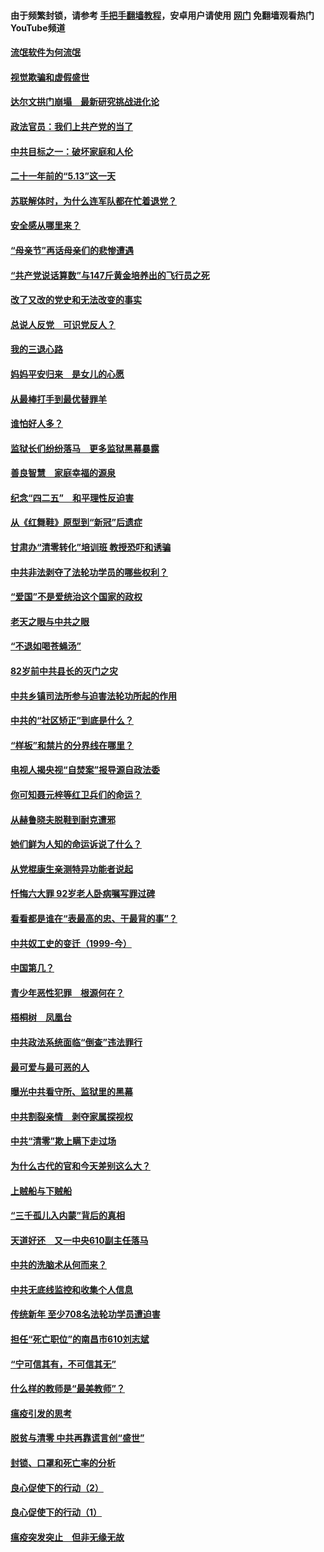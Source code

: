 #### 由于频繁封锁，请参考 [手把手翻墙教程](https://github.com/gfw-breaker/guides/wiki/)，安卓用户请使用 [网门](https://github.com/gfw-breaker/nogfw/blob/master/dl.md?t=06041101) 免翻墙观看热门YouTube频道 

#### [流氓软件为何流氓](../pages/19/426531.md?t=06041101) 

#### [视觉欺骗和虚假盛世](../pages/19/426443.md?t=06041101) 

#### [达尔文拱门崩塌　最新研究挑战进化论](../pages/19/426009.md?t=06041101) 

#### [政法官员：我们上共产党的当了](../pages/19/425351.md?t=06041101) 

#### [中共目标之一：破坏家庭和人伦](../pages/19/424454.md?t=06041101) 

#### [二十一年前的“5.13”这一天](../pages/19/424814.md?t=06041101) 

#### [苏联解体时，为什么连军队都在忙着退党？](../pages/19/424335.md?t=06041101) 

#### [安全感从哪里来？](../pages/19/424336.md?t=06041101) 

#### [“母亲节”再话母亲们的悲惨遭遇](../pages/19/424234.md?t=06041101) 

#### [“共产党说话算数”与147斤黄金培养出的飞行员之死](../pages/19/424115.md?t=06041101) 

#### [改了又改的党史和无法改变的事实](../pages/19/424037.md?t=06041101) 

#### [总说人反党　可识党反人？](../pages/19/423820.md?t=06041101) 

#### [我的三退心路](../pages/19/423876.md?t=06041101) 

#### [妈妈平安归来　是女儿的心愿](../pages/19/423947.md?t=06041101) 

#### [从最棒打手到最优替罪羊](../pages/19/423819.md?t=06041101) 

#### [谁怕好人多？](../pages/19/423774.md?t=06041101) 

#### [监狱长们纷纷落马　更多监狱黑幕暴露](../pages/19/423787.md?t=06041101) 

#### [善良智慧　家庭幸福的源泉](../pages/19/423632.md?t=06041101) 

#### [纪念“四二五”　和平理性反迫害](../pages/19/423660.md?t=06041101) 

#### [从《红舞鞋》原型到“新冠”后遗症](../pages/19/423509.md?t=06041101) 

#### [甘肃办“清零转化”培训班 教授恐吓和诱骗](../pages/19/423498.md?t=06041101) 

#### [中共非法剥夺了法轮功学员的哪些权利？](../pages/19/423392.md?t=06041101) 

#### [“爱国”不是爱统治这个国家的政权](../pages/19/423029.md?t=06041101) 

#### [老天之眼与中共之眼](../pages/19/423378.md?t=06041101) 

#### [“不退如喝苍蝇汤”](../pages/19/423287.md?t=06041101) 

#### [82岁前中共县长的灭门之灾](../pages/19/423055.md?t=06041101) 

#### [中共乡镇司法所参与迫害法轮功所起的作用](../pages/19/423064.md?t=06041101) 

#### [中共的“社区矫正”到底是什么？](../pages/19/422870.md?t=06041101) 

#### [“样板”和禁片的分界线在哪里？](../pages/19/422704.md?t=06041101) 

#### [电视人揭央视“自焚案”报导源自政法委](../pages/19/422770.md?t=06041101) 

#### [你可知聂元梓等红卫兵们的命运？](../pages/19/422848.md?t=06041101) 

#### [从赫鲁晓夫脱鞋到耐克遭邪](../pages/19/422826.md?t=06041101) 

#### [她们鲜为人知的命运诉说了什么？](../pages/19/422754.md?t=06041101) 

#### [从党棍康生亲测特异功能者说起](../pages/19/422657.md?t=06041101) 

#### [忏悔六大罪 92岁老人卧病嘱写罪过碑](../pages/19/422750.md?t=06041101) 

#### [看看都是谁在“表最高的忠、干最背的事”？](../pages/19/422703.md?t=06041101) 

#### [中共奴工史的变迁（1999-今）](../pages/19/422656.md?t=06041101) 

#### [中国第几？](../pages/19/422496.md?t=06041101) 

#### [青少年恶性犯罪　根源何在？](../pages/19/422449.md?t=06041101) 

#### [梧桐树　凤凰台](../pages/19/422442.md?t=06041101) 

#### [中共政法系统面临“倒查”违法罪行](../pages/19/422497.md?t=06041101) 

#### [最可爱与最可恶的人](../pages/19/422448.md?t=06041101) 

#### [曝光中共看守所、监狱里的黑幕](../pages/19/422390.md?t=06041101) 

#### [中共割裂亲情　剥夺家属探视权](../pages/19/422364.md?t=06041101) 

#### [中共“清零”欺上瞒下走过场](../pages/19/422306.md?t=06041101) 

#### [为什么古代的官和今天差别这么大？](../pages/19/422228.md?t=06041101) 

#### [上贼船与下贼船](../pages/19/422276.md?t=06041101) 

#### [“三千孤儿入内蒙”背后的真相](../pages/19/422229.md?t=06041101) 

#### [天道好还　又一中央610副主任落马](../pages/19/422155.md?t=06041101) 

#### [中共的洗脑术从何而来？](../pages/19/422154.md?t=06041101) 

#### [中共无底线监控和收集个人信息](../pages/19/422039.md?t=06041101) 

#### [传统新年 至少708名法轮功学员遭迫害](../pages/19/421946.md?t=06041101) 

#### [担任“死亡职位”的南昌市610刘志斌](../pages/19/421957.md?t=06041101) 

#### [“宁可信其有，不可信其无”](../pages/19/421691.md?t=06041101) 

#### [什么样的教师是“最美教师”？](../pages/19/421755.md?t=06041101) 

#### [瘟疫引发的思考](../pages/19/421594.md?t=06041101) 

#### [脱贫与清零 中共再靠谎言创“盛世”](../pages/19/421590.md?t=06041101) 

#### [封锁、口罩和死亡率的分析](../pages/19/421495.md?t=06041101) 

#### [良心促使下的行动（2）](../pages/19/421361.md?t=06041101) 

#### [良心促使下的行动（1）](../pages/19/421302.md?t=06041101) 

#### [瘟疫突发突止　但非无缘无故](../pages/19/421281.md?t=06041101) 

